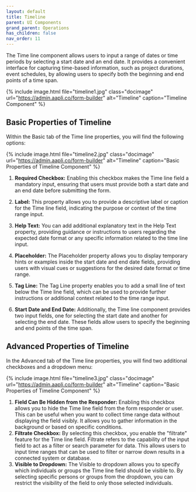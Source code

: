 ```yaml
---
layout: default
title: Timeline 
parent: UI Components
grand_parent: Operations
has_children: false
nav_order: 11 
---
```

The Time line component allows users to input a range of dates or time periods by selecting a start date and an end date. It provides a convenient interface for capturing time-based information, such as project durations, event schedules, by allowing users to specify both the beginning and end points of a time span.

{% include image.html file="timeline1.jpg" class="docimage" url="https://admin.aapli.co/form-builder" alt="Timeline" caption="Timeline Component" %}

## Basic Properties of Timeline
Within the Basic tab of the Time line properties, you will find the following options:

{% include image.html file="timeline2.jpg" class="docimage" url="https://admin.aapli.co/form-builder" alt="Timeline" caption="Basic Properties of Timeline Component" %}

1. **Required Checkbox:** Enabling this checkbox makes the Time line field a mandatory input, ensuring that users must provide both a start date and an end date before submitting the form.

2. **Label:** This property allows you to provide a descriptive label or caption for the Time line field, indicating the purpose or context of the time range input.

3. **Help Text:** You can add additional explanatory text in the Help Text property, providing guidance or instructions to users regarding the expected date format or any specific information related to the time line input.

4. **Placeholder:** The Placeholder property allows you to display temporary hints or examples inside the start date and end date fields, providing users with visual cues or suggestions for the desired date format or time range.

5. **Tag Line:** The Tag Line property enables you to add a small line of text below the Time line field, which can be used to provide further instructions or additional context related to the time range input.

6. **Start Date and End Date:** Additionally, the Time line component provides two input fields, one for selecting the start date and another for selecting the end date. These fields allow users to specify the beginning and end points of the time span.

## Advanced Properties of Timeline
In the Advanced tab of the Time line properties, you will find two additional checkboxes and a dropdown menu:

{% include image.html file="timeline3.jpg" class="docimage" url="https://admin.aapli.co/form-builder" alt="Timeline" caption="Basic Properties of Timeline Component" %}

1. **Field Can Be Hidden from the Responder:** Enabling this checkbox allows you to hide the Time line field from the form responder or user. This can be useful when you want to collect time range data without displaying the field visibly. It allows you to gather information in the background or based on specific conditions.
2. **Filtrate Checkbox:** By selecting this checkbox, you enable the "filtrate" feature for the Time line field. Filtrate refers to the capability of the input field to act as a filter or search parameter for data. This allows users to input time ranges that can be used to filter or narrow down results in a connected system or database.
3. **Visible to Dropdown:** The Visible to dropdown allows you to specify which individuals or groups the Time line field should be visible to. By selecting specific persons or groups from the dropdown, you can restrict the visibility of the field to only those selected individuals.
